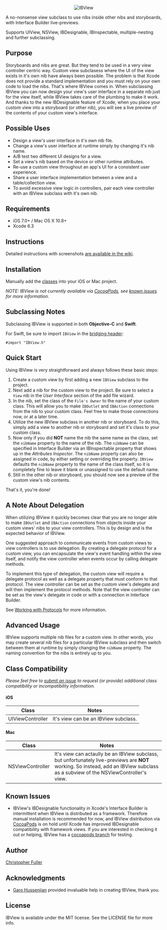 <p align="center">
  <img src="https://raw.githubusercontent.com/jetpackpilots/IBView/assets/IBView.png" alt="IBView" title="IBView">
</p>

A no-nonsense view subclass to use nibs inside other nibs and storyboards, with Interface Builder live-previews.

Supports UIView, NSView, IBDesignable, IBInspectable, multiple-nesting and further subclassing.

## Purpose

Storyboards and nibs are great. But they tend to be used in a very view controller centric way.  Custom view subclasess where the UI of the view exists in it's own nib have always been possible.
The problem is that Xcode does not provide a standard implementation and you must rely on your
own code to load the nibs. That's where IBView comes in. When subclassing IBView you can now
design your view's user interface in a separate nib just for the view itself, while IBView takes
care of the plumbing to make it work. And thanks to the new IBDesignable feature of Xcode, when
you place your custom view into a storyboard (or other nib), you will see a live preview of the
contents of your custom view's interface.

## Possible Uses

- Design a view's user interface in it's own nib file.
- Change a view's user interface at runtime simply by changing it's nib name.
- A/B test two different UI designs for a view.
- Set a view's nib based on the device or other runtime attributes.
- Re-use a custom view throughout an app's UI for a consistent user experience.
- Share a user interface implementation between a view and a table/collection view.
- To avoid excessive view logic in controllers, pair each view controller with an IBView subclass with it's own nib.

## Requirements

- iOS 7.0+ / Mac OS X 10.8+
- Xcode 6.3

## Instructions

Detailed instructions with screenshots [are available in the wiki](https://github.com/jetpackpilots/IBView/wiki/IBView-Instructions).

## Installation

Manually add the [classes](https://github.com/jetpackpilots/IBView/tree/master/IBView) into your iOS or Mac project.

*NOTE: IBView is not currently available via [CocoaPods](http://cocoapods.org), see [known issues](#known-issues) for more information.*

## Subclassing Notes

Subclassing IBView is supported in both **Objective-C** and **Swift**.

For Swift, be sure to import `IBView` in the [bridging header](https://developer.apple.com/library/ios/documentation/Swift/Conceptual/BuildingCocoaApps/MixandMatch.html):

```
#import "IBView.h"
```

## Quick Start

Using IBView is very straightforward and always follows these basic steps:

1. Create a custom view by first adding a new `IBView` subclass to the project.
2. Next add a nib for the custom view to the project. Be sure to select a `View` nib in the *User Interface* section of the add file wizard.
3. In the nib, set the class of the `File's Owner` to the name of your custom class. This will allow you to make `IBOutlet` and `IBAction` connections from the nib to your custom class. Feel free to make those connections now, or at a later time.
4. Utilize the new IBView subclass in another nib or storyboard. To do this, simply add a view to another nib or storyboard and set it's class to your custom class.
5. Now only if you did **NOT** name the nib the same name as the class, set the `nibName` property to the name of the nib. The `nibName` can be specified in Interface Builder via an IBInspectable property that shows up in the *Attributes Inspector*. The `nibName` property can also be assigned in code, by either setting or overriding the property. `IBView` defaults the `nibName` property to the name of the class itself, so it is completely fine to leave it blank or unassigned to use the default name.
6. Still in the other nib or storyboard, you should now see a preview of the custom view's nib contents.

That's it, you're done!

## A Note About Delegation

When utilizing IBView it quickly becomes clear that you are no longer able to make `IBOutlet` and `IBAction` connections from objects inside your custom views' nibs to your view controllers. This is by design and is the expected behavior of IBView.

One suggested approach to communicate events from custom views to view controllers is to use delegation. By creating a delegate protocol for a custom view, you can encapsulate the view's event handling within the view itself, and notify the view controller when events occur by calling delegate methods.

To implement this type of delegation, the custom view will require a delegate protocol as well as a delegate property that must conform to that protocol. The view controller can be set as the custom view's delegate and will then implement the protocol methods. Note that the view controller can be set as the view's delegate in code or with a connection in Interface Builder.

See [Working with Protocols](https://developer.apple.com/library/ios/documentation/Cocoa/Conceptual/ProgrammingWithObjectiveC/WorkingwithProtocols/WorkingwithProtocols.html) for more information.

## Advanced Usage

IBView supports multiple nib files for a custom view. In other words, you may create several nib
files for a particular IBView subclass and then switch between them at runtime by simply changing
the `nibName` property. The naming convention for the nibs is entirely up to you.

## Class Compatibility

*Please feel free to [submit an issue](https://github.com/jetpackpilots/IBView/issues/new) to request (or provide) additional class compatibility or incompatibility information.*

#### iOS

Class            | Notes
-----            | -----
UIViewController | It's view can be an IBView subclass.

#### Mac

Class            | Notes
-----            | -----
NSViewController | It's view can actaully be an IBView subclass, but unfortunately live-previews are **NOT** working. So instead, add an IBView subclass as a subview of the NSViewController's view.

## Known Issues

- IBView's IBDesignable functionality in Xcode's Interface Builder is intermittent when IBView
is distributed as a framework. Therefore manual installation is recommended for now, and IBView
distribution via [CocoaPods](http://cocoapods.org) is on hold until Xcode has improved IBDesignable
compatibility with framework views. If you are interested in checking it out or helping, IBView
has a [cocoapods branch](https://github.com/jetpackpilots/IBView/tree/cocoapods) for testing.

## Author

[Christopher Fuller](http://github.com/chrisfuller)

## Acknowledgments

- [Garo Hussenjian](http://github.com/garohussenjian) provided invaluable help in creating IBView, thank you.

## License

IBView is available under the MIT license. See the LICENSE file for more info.
